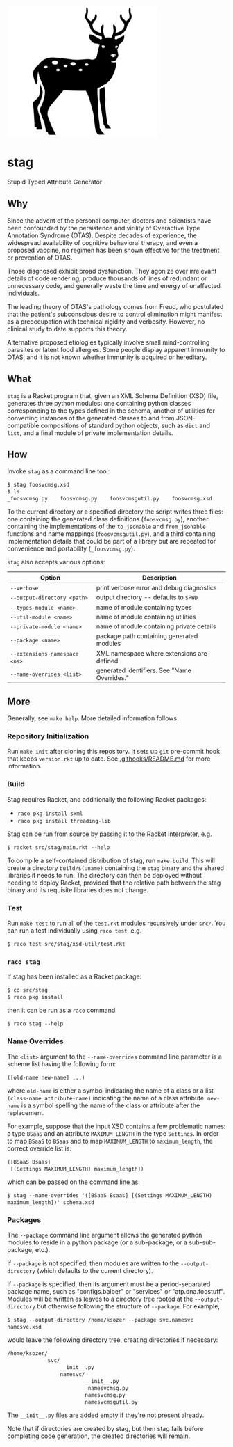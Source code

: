 ![stag](stag.png)

stag
====
Stupid Typed Attribute Generator

Why
---
Since the advent of the personal computer, doctors and scientists have been
confounded by the persistence and virility of Overactive Type Annotation
Syndrome (OTAS). Despite decades of experience, the widespread availability
of cognitive behavioral therapy, and even a proposed vaccine, no regimen has
been shown effective for the treatment or prevention of OTAS.

Those diagnosed exhibit broad dysfunction. They agonize over irrelevant
details of code rendering, produce thousands of lines of redundant or
unnecessary code, and generally waste the time and energy of unaffected
individuals.

The leading theory of OTAS's pathology comes from Freud, who postulated that
the patient's subconscious desire to control elimination might manifest as a
preoccupation with technical rigidity and verbosity. However, no clinical
study to date supports this theory.

Alternative proposed etiologies typically involve small mind-controlling
parasites or latent food allergies. Some people display apparent immunity to
OTAS, and it is not known whether immunity is acquired or hereditary.

What
----
`stag` is a Racket program that, given an XML Schema Definition (XSD) file,
generates three python modules: one containing python classes corresponding
to the types defined in the schema, another of utilities for converting
instances of the generated classes to and from JSON-compatible compositions
of standard python objects, such as `dict` and `list`, and a final module of
private implementation details.

How
---
Invoke `stag` as a command line tool:

    $ stag foosvcmsg.xsd
    $ ls
    _foosvcmsg.py    foosvcmsg.py    foosvcmsgutil.py    foosvcmsg.xsd

To the current directory or a specified directory the script writes three
files: one containing the generated class definitions (`foosvcmsg.py`), another
containing the implementations of the `to_jsonable` and `from_jsonable`
functions and name mappings (`foosvcmsgutil.py`), and a third containing
implementation details that could be part of a library but are repeated for
convenience and portability (`_foosvcmsg.py`).

`stag` also accepts various options:

| Option                        | Description                                 |
| ------                        | -----------                                 |
| `--verbose`                   | print verbose error and debug diagnostics   |
| `--output-directory <path>`   | output directory -- defaults to `$PWD`      |
| `--types-module <name>`       | name of module containing types             |
| `--util-module <name>`        | name of module containing utilities         |
| `--private-module <name>`     | name of module containing private details   |
| `--package <name>`            | package path containing generated modules   |
| `--extensions-namespace <ns>` | XML namespace where extensions are defined  |
| `--name-overrides <list>`     | generated identifiers. See "Name Overrides."|

More
----
Generally, see `make help`. More detailed information follows.

### Repository Initialization
Run `make init` after cloning this repository. It sets up `git` pre-commit
hook that keeps `version.rkt` up to date. See 
[.githooks/README.md](.githooks/README.md) for more information.

### Build
Stag requires Racket, and additionally the following Racket packages:
- `raco pkg install sxml`
- `raco pkg install threading-lib`

Stag can be run from source by passing it to the Racket interpreter, e.g.

    $ racket src/stag/main.rkt --help

To compile a self-contained distribution of stag, run `make build`. This will
create a directory `build/$(uname)` containing the `stag` binary and the
shared libraries it needs to run. The directory can then be deployed without
needing to deploy Racket, provided that the relative path between the stag
binary and its requisite libraries does not change.

### Test
Run `make test` to run all of the `test.rkt` modules recursively under `src/`.
You can run a test individually using `raco test`, e.g.

    $ raco test src/stag/xsd-util/test.rkt

### `raco stag`
If stag has been installed as a Racket package:

    $ cd src/stag
    $ raco pkg install

then it can be run as a `raco` command:

    $ raco stag --help

### Name Overrides
The `<list>` argument to the `--name-overrides` command line parameter is a
scheme list having the following form:

    ([old-name new-name] ...)

where `old-name` is either a symbol indicating the name of a class or a list
`(class-name attribute-name)` indicating the name of a class attribute.
`new-name` is a symbol spelling the name of the class or attribute after the
replacement.

For example, suppose that the input XSD contains a few problematic names: a
type `BSaaS` and an attribute `MAXIMUM_LENGTH` in the type `Settings`. In
order to map `BSaaS` to `BSaas` and to map `MAXIMUM_LENGTH` to
`maximum_length`, the correct override list is:

    ([BSaaS Bsaas]
     [(Settings MAXIMUM_LENGTH) maximum_length])

which can be passed on the command line as:

    $ stag --name-overrides '([BSaaS Bsaas] [(Settings MAXIMUM_LENGTH) maximum_length])' schema.xsd

### Packages
The `--package` command line argument allows the generated python modules to
reside in a python package (or a sub-package, or a sub-sub-package, etc.).

If
`--package` is not specified, then modules are written to the
`--output-directory` (which defaults to the current directory).

If `--package` is specified, then its argument must be a period-separated
package name, such as "configs.balber" or "services" or "atp.dna.foostuff".
Modules will be written as leaves to a directory tree rooted at the
`--output-directory` but otherwise following the structure of `--package`. For
example,

    $ stag --output-directory /home/ksozer --package svc.namesvc namesvc.xsd

would leave the following directory tree, creating directories if necessary:

    /home/ksozer/
                 svc/
                     __init__.py
                     namesvc/
                             __init__.py
                             _namesvcmsg.py
                             namesvcmsg.py
                             namesvcmsgutil.py

The `__init__.py` files are added empty if they're not present already.

Note that if directories are created by stag, but then stag fails before
completing code generation, the created directories will remain.